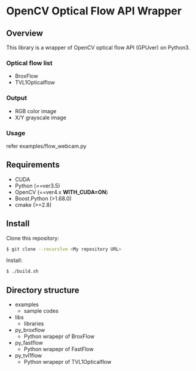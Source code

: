 # OpenCV Optical Flow API Wrapper
## Overview
This library is a wrapper of OpenCV optical flow API (GPUver) on Python3.

### Optical flow list
- BroxFlow
- TVL1Opticalflow

### Output
- RGB color image
- X/Y grayscale image

### Usage
refer examples/flow_webcam.py

## Requirements
- CUDA
- Python (==ver3.5)
- OpenCV (==ver4.x **WITH_CUDA=ON**)
- Boost.Python (>1.68.0)
- cmake (>=2.8)

## Install
Clone this repository:
```bash
$ git clone --recurslve <My repository URL>
```

Install:
```bash
$ ./build.sh
```

## Directory structure
- examples
    - sample codes
- libs
    - libraries
- py_broxflow
    - Python wrapepr of BroxFlow
- py_fastflow
    - Python wrapepr of FastFlow
- py_tvl1flow
    - Python wrapepr of TVL1Opticalflow
